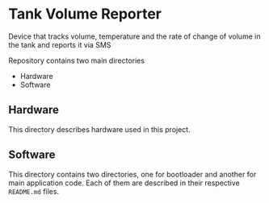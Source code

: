 # Tank Volume Reporter
Device that tracks volume, temperature and the rate of change of volume in the tank and reports it via SMS

Repository contains two main directories

- Hardware
- Software

## Hardware

This directory describes hardware used in this project.

## Software

This directory contains two directories, one for bootloader and another for main application code. Each of them are described in their respective `README.md` files.
